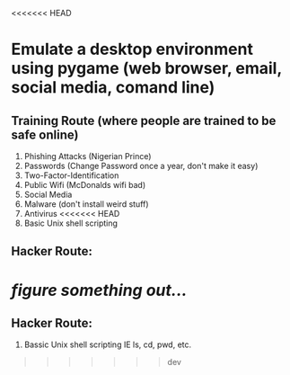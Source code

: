 <<<<<<< HEAD
# Emulate a desktop environment using pygame (web browser, email, social media, comand line)

## Training Route (where people are trained to be safe online)
1. Phishing Attacks (Nigerian Prince)
2. Passwords (Change Password once a year, don't make it easy)
3. Two-Factor-Identification
4. Public Wifi (McDonalds wifi bad)
5. Social Media
6. Malware (don't install weird stuff)
7. Antivirus
<<<<<<< HEAD
8. Basic Unix shell scripting

## Hacker Route:

*figure something out...* 
=======

## Hacker Route:

1. Bassic Unix shell scripting IE ls, cd, pwd, etc. 
>>>>>>> dev
